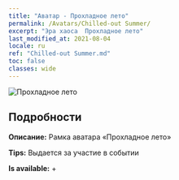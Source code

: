 ```yaml
---
title: "Аватар - Прохладное лето"
permalink: /Avatars/Chilled-out Summer/
excerpt: "Эра хаоса  Прохладное лето"
last_modified_at: 2021-08-04
locale: ru
ref: "Chilled-out Summer.md"
toc: false
classes: wide
---
```

 ![Прохладное лето](/images/a/avatarFrame_126.png)

## Подробности

 **Описание:** Рамка аватара «Прохладное лето» 

 **Tips:** Выдается за участие в событии 

 **Is available:**  + 

